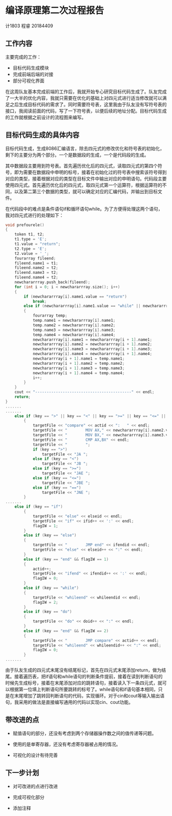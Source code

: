 # 编译原理第二次过程报告
计1803 程睿 20184409

## 工作内容

主要完成的工作：

* 目标代码生成模块
* 完成前端后端的对接
* 部分可视化界面

在这周队友基本完成前端的工作后，我就开始专心研究目标代码生成了。队友完成了一大半的优化内容，我就只需要在优化的基础上对四元式进行适当修改就可以满足之后生成目标代码的需求了。同时需要符号表，这里我由于队友没有写符号表的接口，我阅读前面的代码，写了一下符号表，以便后续的地址分配。目标代码生成的工作就根据之前设计的流程图来编写。

## 目标代码生成的具体内容

目标代码生成，生成8086汇编语言，除去四元式的修改优化和符号表的初始化，剩下的主要分为两个部分。一个是数据段的生成，一个是代码段的生成。

其中数据段主要用到符号表。首先遍历优化后的四元式，读取四元式的第四个符号，即为需要在数据段中申明的标号，接着在初始化过的符号表中搜索该符号得到对应的类型，接着根据对应的类型在目标文件中输出对应的申明语句。代码段主要使用四元式。首先遍历优化后的四元式，取四元式第一个运算符，根据运算符的不同，以及第二第三个数据的类型，就可以确定对应的汇编代码，并输出到目标文件。

在代码段中的难点是条件语句if和循环语句while。为了方便得处理这两个语句，我对四元式进行的处理如下：

```c++
void prefourele()
{
    token t1, t2;
    t1.type = 'E';
    t1.value = "return";
    t2.type = 'E';
    t2.value = '_';
    fourarray fileend;
    fileend.name1 = t1;
    fileend.name2 = t2;
    fileend.name3 = t2;
    fileend.name4 = t2;
    newchararrray.push_back(fileend);
    for (int i = 0; i < newchararrray.size(); i++)
    {
        if (newchararrray[i].name1.value == "return")
            break;
        else if (newchararrray[i].name1.value == "while" || newchararrray[i].name1.value == "if")
        {
            fourarray temp;
            temp.name1 = newchararrray[i].name1;
            temp.name2 = newchararrray[i].name2;
            temp.name3 = newchararrray[i].name3;
            temp.name4 = newchararrray[i].name4;
            newchararrray[i].name1 = newchararrray[i + 1].name1;
            newchararrray[i].name2 = newchararrray[i + 1].name2;
            newchararrray[i].name3 = newchararrray[i + 1].name3;
            newchararrray[i].name4 = newchararrray[i + 1].name4;
            newchararrray[i + 1].name1 = temp.name1;
            newchararrray[i + 1].name2 = temp.name2;
            newchararrray[i + 1].name3 = temp.name3;
            newchararrray[i + 1].name4 = temp.name4;
            i++;
        }
    }
    cout << "------------------------------------------" << endl;
    return;
}
.......
.......
    else if (key == ">" || key == "<" || key == ">=" || key == "<=" || key == "==")
        {
            targetFile << "compare" << actid << ":   " << endl;
            targetFile << "        MOV AX," << newchararrray[i].name2.value << endl;
            targetFile << "        MOV BX," << newchararrray[i].name3.value << endl;
            targetFile << "        CMP AX,BX" << endl;
            targetFile << "        ";
            if (key == ">")
                targetFile << "JA ";
            else if (key == "<")
                targetFile << "JB ";
            else if (key == ">=")
                targetFile << "JAE ";
            else if (key == "<=")
                targetFile << "JBE ";
            else if (key == "==")
                targetFile << "JNE ";
        }
.......
    else if (key == "if")
        {
            targetFile << "else" << elseid << endl;
            targetFile << "if" << ifid++ << ':' << endl;
            flagIW = 1;
        }
        else if (key == "else")
        {
            targetFile << "        JMP end" << ifendid << endl;
            targetFile << "else" << elseid++ << ":" << endl;
        }
        else if (key == "end" && flagIW == 1)
        {
            actid++;
            targetFile << "ifend" << ifendid++ << ':' << endl;
            flagIW = 0;
        }
        else if (key == "while")
        {
            targetFile << "whileend" << whileendid << endl;
            flagIW = 2;
        }
        else if (key == "do")
        {
            targetFile << "do" << doid++ << ":" << endl;
        }
        else if (key == "end" && flagIW == 2)
        {
            targetFile << "        JMP compare" << actid++ << endl;
            targetFile << "whileend" << whileendid++ << ":" << endl;
            flagIW = 0;
        }
.......
```

由于队友生成的四元式末尾没有结尾标记，首先在四元式末尾添加return，做为结尾。接着遍历表，把if语句和while语句的判断条件提前，接着在读到判断语句的时候先生成标号，接着在末尾添加对应的跳转语句，接着读入下一条四元式，就可以根据第一位填上判断语句所要跳转的标号了。while语句和if语句基本相同，只是在末尾增加了跳转回判断语句的代码，实现循环。对于cin和cout等输入输出语句，我采用的做法是直接编写通用的代码以实现cin、cout功能。	

## 带改进的点

* 赋值语句的部分，还没有考虑到两个存储器操作数之间的值传递等问题。

* 使用的是单寄存器，还没有考虑寄存器被占用的情况。
* 可视化的设计有待完善

## 下一步计划

* 对可改进的点进行改进
* 完成可视化部分

* 添加注释
